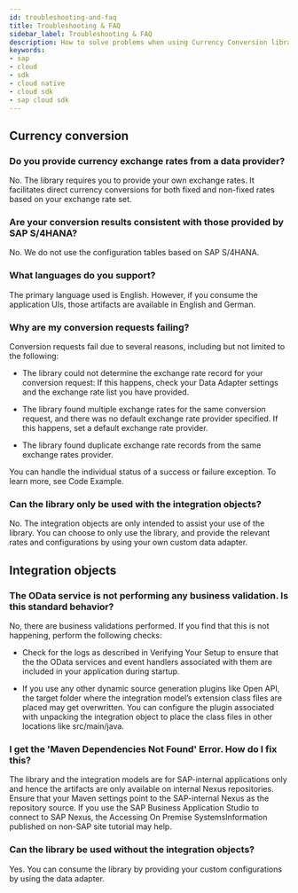 ```yaml
---
id: troubleshooting-and-faq
title: Troubleshooting & FAQ
sidebar_label: Troubleshooting & FAQ
description: How to solve problems when using Currency Conversion library
keywords:
- sap
- cloud
- sdk
- cloud native
- cloud sdk
- sap cloud sdk
---
```


## Currency conversion

### Do you provide currency exchange rates from a data provider?

No. The library requires you to provide your own exchange rates. It facilitates direct currency conversions for both fixed and non-fixed rates based on your exchange rate set.

### Are your conversion results consistent with those provided by SAP S/4HANA?

No. We do not use the configuration tables based on SAP S/4HANA.

### What languages do you support?

The primary language used is English. However, if you consume the application UIs, those artifacts are available in English and German.

### Why are my conversion requests failing?

Conversion requests fail due to several reasons, including but not limited to the following:

- The library could not determine the exchange rate record for your conversion request: If this happens, check your Data Adapter settings and the exchange rate list you have provided.

- The library found multiple exchange rates for the same conversion request, and there was no default exchange rate provider specified. If this happens, set a default exchange rate provider.

- The library found duplicate exchange rate records from the same exchange rates provider.

You can handle the individual status of a success or failure exception. To learn more, see Code Example.

### Can the library only be used with the integration objects?

No. The integration objects are only intended to assist your use of the library. You can choose to only use the library, and provide the relevant rates and configurations by using your own custom data adapter.

## Integration objects

### The OData service is not performing any business validation. Is this standard behavior?

No, there are business validations performed. If you find that this is not happening, perform the following checks:

- Check for the logs as described in Verifying Your Setup to ensure that the the OData services and event handlers associated with them are included in your application during startup.

- If you use any other dynamic source generation plugins like Open API, the target folder where the integration model’s extension class files are placed may get overwritten. You can configure the plugin associated with unpacking the integration object to place the class files in other locations like src/main/java.

### I get the 'Maven Dependencies Not Found' Error. How do I fix this?

The library and the integration models are for SAP-internal applications only and hence the artifacts are only available on internal Nexus repositories. Ensure that your Maven settings point to the SAP-internal Nexus as the repository source. If you use the SAP Business Application Studio to connect to SAP Nexus, the Accessing On Premise SystemsInformation published on non-SAP site tutorial may help.

### Can the library be used without the integration objects?

Yes. You can consume the library by providing your custom configurations by using the data adapter.
